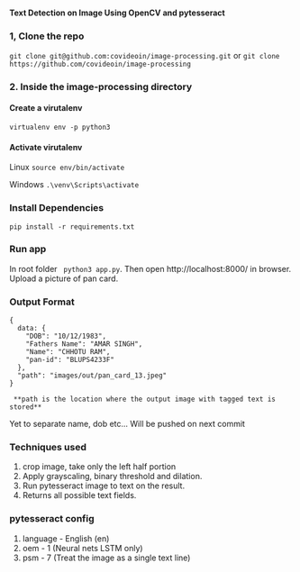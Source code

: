#### Text Detection on Image Using OpenCV and pytesseract

### 1, Clone the repo
``` git clone git@github.com:covideoin/image-processing.git ``` or
``` git clone https://github.com/covideoin/image-processing ```

### 2. Inside the image-processing directory

#### Create a virutalenv
``` virtualenv env -p python3 ```

#### Activate virutalenv

Linux ```source env/bin/activate```

Windows ```.\venv\Scripts\activate```


### Install Dependencies
``` pip install -r requirements.txt ```

### Run app
In root folder ``` python3 app.py```. Then open http://localhost:8000/ in browser. Upload a picture of pan card.

### Output Format
```
{
  data: {
    "DOB": "10/12/1983",
    "Fathers Name": "AMAR SINGH",
    "Name": "CHHOTU RAM",
    "pan-id": "BLUPS4233F"
  },
  "path": "images/out/pan_card_13.jpeg"
}

 **path is the location where the output image with tagged text is stored**
```


Yet to separate name, dob etc... Will be pushed on next commit

### Techniques used
1. crop image, take only the left half portion
2. Apply grayscaling, binary threshold and dilation.
3. Run pytesseract image to text on the result.
4. Returns all possible text fields.

### pytesseract config
1. language - English (en)
2. oem - 1 (Neural nets LSTM only)
3. psm - 7 (Treat the image as a single text line)

